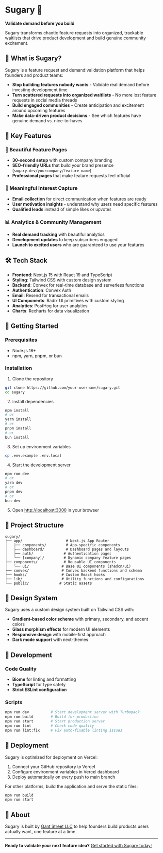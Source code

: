 # Sugary 🍭

**Validate demand before you build**

Sugary transforms chaotic feature requests into organized, trackable waitlists that drive product development and build genuine community excitement.

## 🎯 What is Sugary?

Sugary is a feature request and demand validation platform that helps founders and product teams:

- **Stop building features nobody wants** - Validate real demand before investing development time
- **Turn scattered requests into organized waitlists** - No more lost feature requests in social media threads
- **Build engaged communities** - Create anticipation and excitement around upcoming features
- **Make data-driven product decisions** - See which features have genuine demand vs. nice-to-haves

## 🌟 Key Features

### 🎨 Beautiful Feature Pages
- **30-second setup** with custom company branding
- **SEO-friendly URLs** that build your brand presence (`sugary.dev/yourcompany/feature-name`)
- **Professional pages** that make feature requests feel official

### 💝 Meaningful Interest Capture
- **Email collection** for direct communication when features are ready
- **User motivation insights** - understand why users need specific features
- **Qualified leads** instead of simple likes or upvotes

### 📊 Analytics & Community Management
- **Real demand tracking** with beautiful analytics
- **Development updates** to keep subscribers engaged
- **Launch to excited users** who are guaranteed to use your features

## 🛠️ Tech Stack

- **Frontend**: Next.js 15 with React 19 and TypeScript
- **Styling**: Tailwind CSS with custom design system
- **Backend**: Convex for real-time database and serverless functions
- **Authentication**: Convex Auth
- **Email**: Resend for transactional emails
- **UI Components**: Radix UI primitives with custom styling
- **Analytics**: PostHog for user analytics
- **Charts**: Recharts for data visualization

## 🚀 Getting Started

### Prerequisites
- Node.js 18+ 
- npm, yarn, pnpm, or bun

### Installation

1. Clone the repository
```bash
git clone https://github.com/your-username/sugary.git
cd sugary
```

2. Install dependencies
```bash
npm install
# or
yarn install
# or
pnpm install
# or
bun install
```

3. Set up environment variables
```bash
cp .env.example .env.local
```

4. Start the development server
```bash
npm run dev
# or
yarn dev
# or
pnpm dev
# or
bun dev
```

5. Open [http://localhost:3000](http://localhost:3000) in your browser

## 📁 Project Structure

```
sugary/
├── app/                    # Next.js App Router
│   ├── components/         # App-specific components
│   ├── dashboard/          # Dashboard pages and layouts
│   ├── auth/              # Authentication pages
│   └── [company]/         # Dynamic company feature pages
├── components/            # Reusable UI components
│   └── ui/               # Base UI components (shadcn/ui)
├── convex/               # Convex backend functions and schema
├── hooks/                # Custom React hooks
├── lib/                  # Utility functions and configurations
└── public/              # Static assets
```

## 🎨 Design System

Sugary uses a custom design system built on Tailwind CSS with:
- **Gradient-based color scheme** with primary, secondary, and accent colors
- **Glass morphism effects** for modern UI elements
- **Responsive design** with mobile-first approach
- **Dark mode support** with next-themes

## 🔧 Development

### Code Quality
- **Biome** for linting and formatting
- **TypeScript** for type safety
- **Strict ESLint configuration**

### Scripts
```bash
npm run dev          # Start development server with Turbopack
npm run build        # Build for production
npm run start        # Start production server
npm run lint         # Check code quality
npm run lint:fix     # Fix auto-fixable linting issues
```

## 🚢 Deployment

Sugary is optimized for deployment on Vercel:

1. Connect your GitHub repository to Vercel
2. Configure environment variables in Vercel dashboard
3. Deploy automatically on every push to main branch

For other platforms, build the application and serve the static files:

```bash
npm run build
npm run start
```

## 🏢 About

Sugary is built by [Gant Street LLC](mailto:eric@gantstreet.com) to help founders build products users actually want, one feature at a time.

---

**Ready to validate your next feature idea?** [Get started with Sugary today!](https://sugary.dev)
